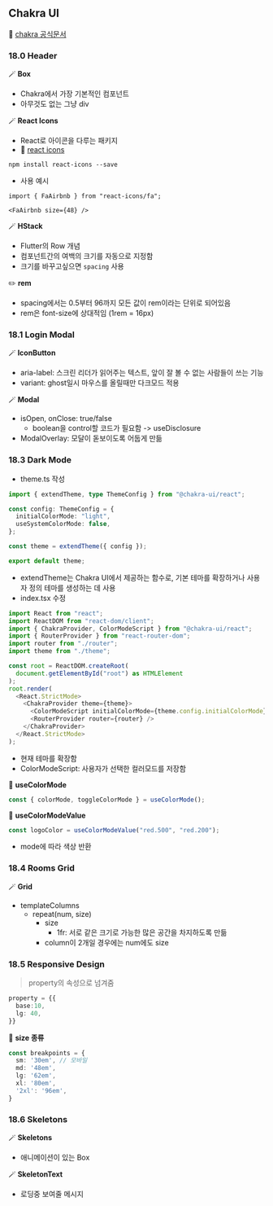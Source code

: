 ## Chakra UI

📜 [chakra 공식문서](https://v2.chakra-ui.com/getting-started)

### 18.0 Header

🪄 **Box**

- Chakra에서 가장 기본적인 컴포넌트
- 아무것도 없는 그냥 div

🪄 **React Icons**

- React로 아이콘을 다루는 패키지
- 📜 [react icons](https://react-icons.github.io/react-icons/)

```
npm install react-icons --save
```

- 사용 예시

```
import { FaAirbnb } from "react-icons/fa";

<FaAirbnb size={48} />
```

🪄 **HStack**

- Flutter의 Row 개념
- 컴포넌트간의 여백의 크기를 자동으로 지정함
- 크기를 바꾸고싶으면 `spacing` 사용

✏️ **rem**

- spacing에서는 0.5부터 96까지 모든 값이 rem이라는 단위로 되어있음
- rem은 font-size에 상대적임 (1rem = 16px)

###  18.1 Login Modal

🪄 **IconButton**

- aria-label: 스크린 리더가 읽어주는 텍스트, 앞이 잘 볼 수 없는 사람들이 쓰는 기능
- variant: ghost일시 마우스를 올릴때만 다크모드 적용

🪄 **Modal**

- isOpen, onClose: true/false
  - boolean을 control할 코드가 필요함 -> useDisclosure
- ModalOverlay: 모달이 돋보이도록 어둡게 만듦

### 18.3 Dark Mode

- theme.ts 작성

```typescript
import { extendTheme, type ThemeConfig } from "@chakra-ui/react";

const config: ThemeConfig = {
  initialColorMode: "light",
  useSystemColorMode: false,
};

const theme = extendTheme({ config });

export default theme;
```

- extendTheme는 Chakra UI에서 제공하는 함수로, 기본 테마를 확장하거나 사용자 정의 테마를 생성하는 데 사용
- index.tsx 수정

```typescript
import React from "react";
import ReactDOM from "react-dom/client";
import { ChakraProvider, ColorModeScript } from "@chakra-ui/react";
import { RouterProvider } from "react-router-dom";
import router from "./router";
import theme from "./theme";

const root = ReactDOM.createRoot(
  document.getElementById("root") as HTMLElement
);
root.render(
  <React.StrictMode>
    <ChakraProvider theme={theme}>
      <ColorModeScript initialColorMode={theme.config.initialColorMode} />
      <RouterProvider router={router} />
    </ChakraProvider>
  </React.StrictMode>
);
```

- 현재 테마를 확장함
- ColorModeScript: 사용자가 선택한 컬러모드를 저장함

📌 **useColorMode**

```typescript
const { colorMode, toggleColorMode } = useColorMode();
```

📌 **useColorModeValue**

```typescript
const logoColor = useColorModeValue("red.500", "red.200");
```

- mode에 따라 색상 반환

### 18.4 Rooms Grid

🪄 **Grid**

- templateColumns
  - repeat(num, size)
    - size
      - 1fr: 서로 같은 크기로 가능한 많은 공간을 차지하도록 만듦
    - column이 2개일 경우에는 num에도 size

### 18.5 Responsive Design

> property의 속성으로 넘겨줌

```ts
property = {{
  base:10,
  lg: 40,
}}
```



📌 **size 종류**

```ts
const breakpoints = {
  sm: '30em', // 모바일
  md: '48em',
  lg: '62em',
  xl: '80em',
  '2xl': '96em',  
} 
```



### 18.6 Skeletons

🪄 **Skeletons**

- 애니메이션이 있는 Box

🪄 **SkeletonText**

- 로딩중 보여줄 메시지

